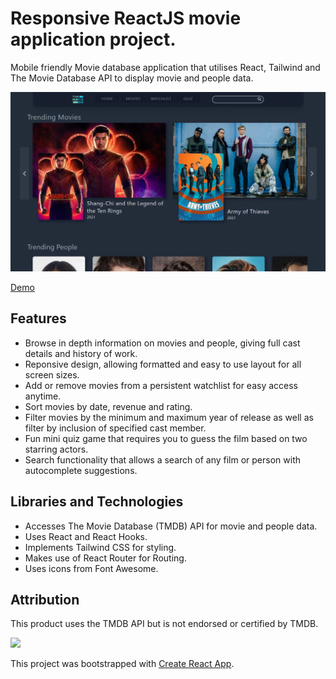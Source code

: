 # Responsive ReactJS movie application project.


Mobile friendly Movie database application that utilises React, Tailwind and The Movie Database API to display movie and people data.

![](public/MovieApp.jpg)

<a href="https://clever-edison-6951f9.netlify.app/">Demo</a>


## Features

<ul>
  <li> Browse in depth information on movies and people, giving full cast details and history of work.</li>
  <li> Reponsive design, allowing formatted and easy to use layout for all screen sizes.</li>
  <li> Add or remove movies from a persistent watchlist for easy access anytime. </li>
  <li> Sort movies by date, revenue and rating. </li>
  <li> Filter movies by the minimum and maximum year of release as well as filter by inclusion of specified cast member.</li>
  <li> Fun mini quiz game that requires you to guess the film based on two starring actors. </li>
  <li> Search functionality that allows a search of any film or person with autocomplete suggestions. </li>
</ul>

## Libraries and Technologies
<ul>
  <li> Accesses The Movie Database (TMDB) API for movie and people data.</li>
  <li> Uses React and React Hooks. </li>
  <li> Implements Tailwind CSS for styling. </li>
  <li> Makes use of React Router for Routing.</li>
  <li> Uses icons from Font Awesome.</li>
</ul>

## Attribution
This product uses the TMDB API but is not endorsed or certified by TMDB.

<img src="https://www.themoviedb.org/assets/2/v4/logos/v2/blue_long_2-9665a76b1ae401a510ec1e0ca40ddcb3b0cfe45f1d51b77a308fea0845885648.svg"/>


This project was bootstrapped with [Create React App](https://github.com/facebook/create-react-app).
